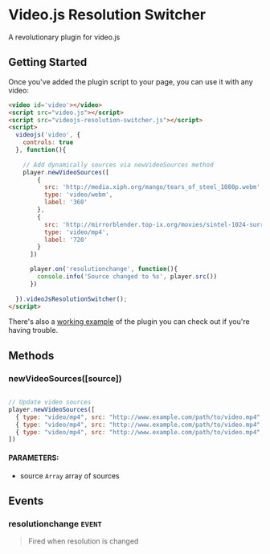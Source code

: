 # Video.js Resolution Switcher

A revolutionary plugin for video.js

## Getting Started

Once you've added the plugin script to your page, you can use it with any video:

```html
<video id='video'></video>
<script src="video.js"></script>
<script src="videojs-resolution-switcher.js"></script>
<script>
  videojs('video', {
    controls: true
  }, function(){
  
    // Add dynamically sources via newVideoSources method
    player.newVideoSources([
        {
          src: 'http://media.xiph.org/mango/tears_of_steel_1080p.webm',
          type: 'video/webm',
          label: '360'
        },
        {
          src: 'http://mirrorblender.top-ix.org/movies/sintel-1024-surround.mp4',
          type: 'video/mp4',
          label: '720'
        }
      ])

      player.on('resolutionchange', function(){
        console.info('Source changed to %s', player.src())
      })
      
  }).videoJsResolutionSwitcher();
</script>
```

There's also a [working example](example.html) of the plugin you can check out if you're having trouble.

## Methods


### newVideoSources([source])

```javascript

// Update video sources
player.newVideoSources([
  { type: "video/mp4", src: "http://www.example.com/path/to/video.mp4", label: 'SD' },
  { type: "video/mp4", src: "http://www.example.com/path/to/video.mp4", lable: 'HD' },
  { type: "video/mp4", src: "http://www.example.com/path/to/video.mp4", label: '4k' }
])

```
#### PARAMETERS:
 * source `Array` array of sources


## Events

### resolutionchange `EVENT`

> Fired when resolution is changed


